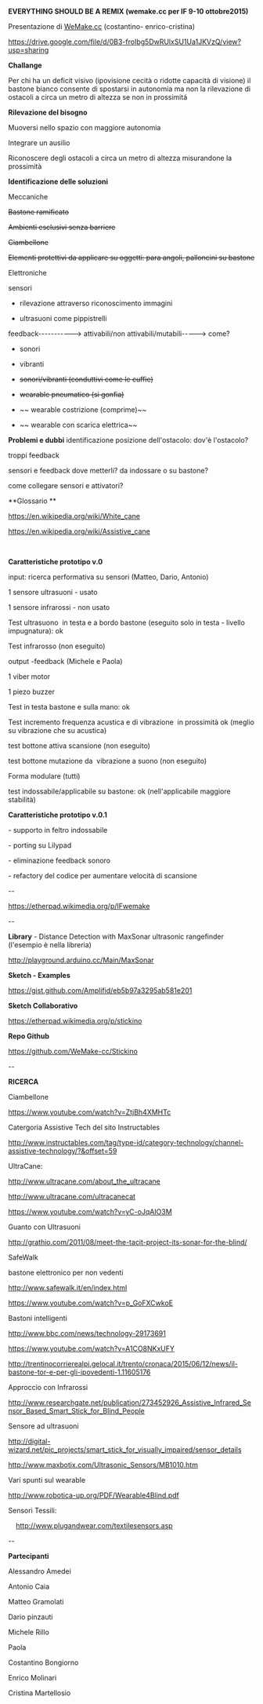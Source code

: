 **EVERYTHING SHOULD BE A REMIX (wemake.cc per IF 9-10 ottobre2015)**

Presentazione di [WeMake.cc](http://WeMake.cc) (costantino- enrico-cristina)

<https://drive.google.com/file/d/0B3-froIbg5DwRUlxSU1Ua1JKVzQ/view?usp=sharing>

**Challange**

Per chi ha un deficit visivo (ipovisione cecità o ridotte capacità di visione)
il bastone bianco consente di spostarsi in autonomia ma non la rilevazione di
ostacoli a circa un metro di altezza se non in prossimitá

**Rilevazione del bisogno**

Muoversi nello spazio con maggiore autonomia

Integrare un ausilio

Riconoscere degli ostacoli a circa un metro di altezza misurandone la prossimità

**Identificazione delle soluzioni**

Meccaniche

~~Bastone ramificato~~

~~Ambienti esclusivi senza barriere~~

~~Ciambellone~~

~~Elementi protettivi da applicare su oggetti: para angoli, palloncini su bastone~~

Elettroniche

sensori

-   rilevazione attraverso riconoscimento immagini

-   ultrasuoni come pippistrelli

feedback-----------\> attivabili/non attivabili/mutabili-----\> come?

-   sonori

-   vibranti

-   ~~sonori/vibranti (conduttivi come le cuffie)~~

-   ~~wearable pneumatico (si gonfia)~~

-  ~~ wearable costrizione (comprime)~~

-  ~~ wearable con scarica elettrica~~

**Problemi e dubbi**
identificazione posizione dell'ostacolo: dov'è l'ostacolo?

troppi feedback

sensori e feedback dove metterli? da indossare o su bastone?

come collegare sensori e attivatori?

**Glossario **

<https://en.wikipedia.org/wiki/White_cane>

<https://en.wikipedia.org/wiki/Assistive_cane>

 

**Caratteristiche prototipo v.0**

input: ricerca performativa su sensori (Matteo, Dario, Antonio)

1 sensore ultrasuoni - usato

1 sensore infrarossi - non usato

Test ultrasuono  in testa e a bordo bastone (eseguito solo in testa - livello
impugnatura): ok

Test infrarosso (non eseguito)

output -feedback (Michele e Paola)

1 viber motor

1 piezo buzzer

Test in testa bastone e sulla mano: ok

Test incremento frequenza acustica e di vibrazione  in prossimità ok (meglio su
vibrazione che su acustica)

test bottone attiva scansione (non eseguito)

test bottone mutazione da  vibrazione a suono (non eseguito)

Forma modulare (tutti)

test indossabile/applicabile su bastone: ok (nell'applicabile maggiore
stabilità)

**Caratteristiche prototipo v.0.1**

\- supporto in feltro indossabile

\- porting su Lilypad

\- eliminazione feedback sonoro 

\- refactory del codice per aumentare velocità di scansione

--
 

<https://etherpad.wikimedia.org/p/IFwemake>


-- 

**Library** - Distance Detection with MaxSonar ultrasonic rangefinder (l'esempio
è nella libreria)

<http://playground.arduino.cc/Main/MaxSonar>

**Sketch - Examples**

<https://gist.github.com/Amplifid/eb5b97a3295ab581e201>  

**Sketch Collaborativo**

<https://etherpad.wikimedia.org/p/stickino>

**Repo Github**

<https://github.com/WeMake-cc/Stickino>

--

**RICERCA**

Ciambellone

<https://www.youtube.com/watch?v=ZtjBh4XMHTc>

Catergoria Assistive Tech del sito Instructables

<http://www.instructables.com/tag/type-id/category-technology/channel-assistive-technology/?&offset=59>

UltraCane:

<http://www.ultracane.com/about_the_ultracane>

<http://www.ultracane.com/ultracanecat>

<https://www.youtube.com/watch?v=yC-oJqAIO3M>

Guanto con Ultrasuoni

<http://grathio.com/2011/08/meet-the-tacit-project-its-sonar-for-the-blind/>

SafeWalk 

bastone elettronico per non vedenti 

<http://www.safewalk.it/en/index.html>

<https://www.youtube.com/watch?v=p_GoFXCwkoE>

Bastoni intelligenti

<http://www.bbc.com/news/technology-29173691>

<https://www.youtube.com/watch?v=A1CO8NKxUFY>

<http://trentinocorrierealpi.gelocal.it/trento/cronaca/2015/06/12/news/il-bastone-tor-e-per-gli-ipovedenti-1.11605176>

Approccio con Infrarossi

<http://www.researchgate.net/publication/273452926_Assistive_Infrared_Sensor_Based_Smart_Stick_for_Blind_People>

Sensore ad ultrasuoni

<http://digital-wizard.net/pic_projects/smart_stick_for_visually_impaired/sensor_details>

<http://www.maxbotix.com/Ultrasonic_Sensors/MB1010.htm>

Vari spunti sul wearable

<http://www.robotica-up.org/PDF/Wearable4Blind.pdf>

Sensori Tessili:

    <http://www.plugandwear.com/textilesensors.asp>

--

**Partecipanti**

Alessandro Amedei 

Antonio Caia 

Matteo Gramolati 

Dario pinzauti 

Michele Rillo

Paola 

Costantino Bongiorno

Enrico Molinari 

Cristina Martellosio
